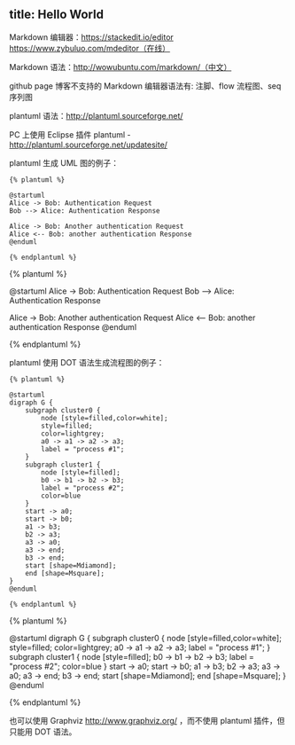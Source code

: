 title: Hello World
---

Markdown 编辑器：https://stackedit.io/editor   https://www.zybuluo.com/mdeditor（在线） 

Markdown 语法：http://wowubuntu.com/markdown/（中文）

github page 博客不支持的 Markdown 编辑器语法有: 注脚、flow 流程图、seq 序列图

plantuml 语法：http://plantuml.sourceforge.net/

PC 上使用 Eclipse 插件 plantuml - http://plantuml.sourceforge.net/updatesite/ 

plantuml 生成 UML 图的例子：

```
{% plantuml %}

@startuml
Alice -> Bob: Authentication Request
Bob --> Alice: Authentication Response

Alice -> Bob: Another authentication Request
Alice <-- Bob: another authentication Response
@enduml

{% endplantuml %}
```

{% plantuml %}

@startuml
Alice -> Bob: Authentication Request
Bob --> Alice: Authentication Response

Alice -> Bob: Another authentication Request
Alice <-- Bob: another authentication Response
@enduml

{% endplantuml %}

plantuml 使用 DOT 语法生成流程图的例子：

```
{% plantuml %}

@startuml
digraph G {
    subgraph cluster0 {
        node [style=filled,color=white];
        style=filled;
        color=lightgrey;
        a0 -> a1 -> a2 -> a3;
        label = "process #1";
    }
    subgraph cluster1 {
        node [style=filled];
        b0 -> b1 -> b2 -> b3;
        label = "process #2";
        color=blue
    }
    start -> a0;
    start -> b0;
    a1 -> b3;
    b2 -> a3;
    a3 -> a0;
    a3 -> end;
    b3 -> end;
    start [shape=Mdiamond];
    end [shape=Msquare];
}
@enduml

{% endplantuml %}
```

{% plantuml %}

@startuml
digraph G {
    subgraph cluster0 {
        node [style=filled,color=white];
        style=filled;
        color=lightgrey;
        a0 -> a1 -> a2 -> a3;
        label = "process #1";
    }
    subgraph cluster1 {
        node [style=filled];
        b0 -> b1 -> b2 -> b3;
        label = "process #2";
        color=blue
    }
    start -> a0;
    start -> b0;
    a1 -> b3;
    b2 -> a3;
    a3 -> a0;
    a3 -> end;
    b3 -> end;
    start [shape=Mdiamond];
    end [shape=Msquare];
}
@enduml

{% endplantuml %}

也可以使用 Graphviz http://www.graphviz.org/ ，而不使用 plantuml 插件，但只能用 DOT 语法。
